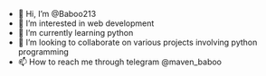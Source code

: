 - 👋 Hi, I’m @Baboo213
- 👀 I’m interested in web development
- 🌱 I’m currently learning python
- 💞️ I’m looking to collaborate on various projects involving python programming
- 📫 How to reach me through telegram @maven_baboo 

<!---
Baboo213/Baboo213 is a ✨ special ✨ repository because its `README.md` (this file) appears on your GitHub profile.
You can click the Preview link to take a look at your changes.
--->
